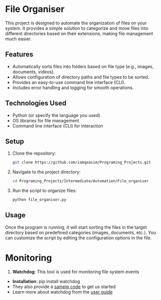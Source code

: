 # File Organiser

This project is designed to automate the organization of files on your system. It provides a simple solution to categorize and move files into different directories based on their extensions, making file management much easier.

## Features

- Automatically sorts files into folders based on file type (e.g., images, documents, videos).
- Allows configuration of directory paths and file types to be sorted.
- Provides an easy-to-use command line interface (CLI).
- Includes error handling and logging for smooth operations.

## Technologies Used

- Python (or specify the language you used)
- OS libraries for file management
- Command line interface (CLI) for interaction

## Setup

1. Clone the repository:
    ```bash
    git clone https://github.com/iamqaasim/Programing_Projects.git
    ```
2. Navigate to the project directory:
    ```bash
    cd Programing_Projects/Intermediate/Automation/File_organiser
    ```
4. Run the script to organize files:
    ```bash
    python file_organiser.py
    ```

## Usage

Once the program is running, it will start sorting the files in the target directory based on predefined categories (images, documents, etc.). You can customize the script by editing the configuration options in the file.

# Monitoring
1. **Watchdog**: This tool is used for monitoring file system events
 * **Installation**: pip install watchdog
 * They also provide a [sample code](https://pythonhosted.org/watchdog/quickstart.html#a-simple-example) to get us started
 * Learn more about watchdog from the [user guide](https://pythonhosted.org/watchdog/#user-s-guide)
